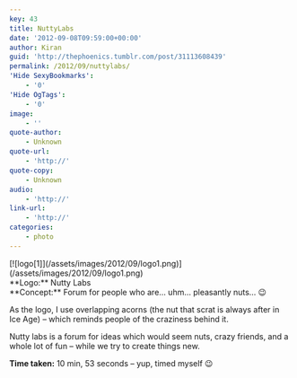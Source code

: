```yaml
---
key: 43
title: NuttyLabs
date: '2012-09-08T09:59:00+00:00'
author: Kiran
guid: 'http://thephoenics.tumblr.com/post/31113608439'
permalink: /2012/09/nuttylabs/
'Hide SexyBookmarks':
    - '0'
'Hide OgTags':
    - '0'
image:
    - ''
quote-author:
    - Unknown
quote-url:
    - 'http://'
quote-copy:
    - Unknown
audio:
    - 'http://'
link-url:
    - 'http://'
categories:
    - photo
---
```


<div class="figure">[![logo[1]](/assets/images/2012/09/logo1.png)](/assets/images/2012/09/logo1.png)</div><div class="figure">**Logo:** Nutty Labs</div>**Concept:** Forum for people who are… uhm… pleasantly nuts… 😉

As the logo, I use overlapping acorns (the nut that scrat is always after in Ice Age) – which reminds people of the craziness behind it.

Nutty labs is a forum for ideas which would seem nuts, crazy friends, and a whole lot of fun – while we try to create things new.

**Time taken:** 10 min, 53 seconds – yup, timed myself 😉